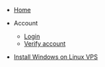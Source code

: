 - [Home](/)
- Account

  - [Login](login.md)
  - [Verify account](verify.md)
- [Install Windows on Linux VPS](install.md)
